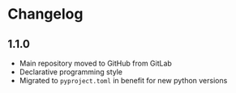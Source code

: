 # Changelog

## 1.1.0
- Main repository moved to GitHub from GitLab
- Declarative programming style
- Migrated to `pyproject.toml` in benefit for new python versions
